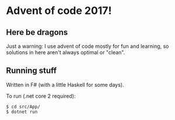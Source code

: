 # Advent of code 2017!

## Here be dragons

Just a warning: I use advent of code mostly for fun and learning, so solutions in here aren't always optimal or "clean".

## Running stuff
Written in F# (with a little Haskell for some days).

To run (.net core 2 required):

    $ cd src/App/
    $ dotnet run
